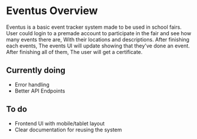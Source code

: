 # Eventus Overview

Eventus is a basic event tracker system made to be used in school fairs. 
User could login to a premade account to participate in the fair and see how many events there are, With their locations and descriptions.
After finishing each events, The events UI will update showing that they've done an event. After finishing all of them, The user will get a certificate.

## Currently doing

- Error handling
- Better API Endpoints

## To do

- Frontend UI with mobile/tablet layout
- Clear documentation for reusing the system
